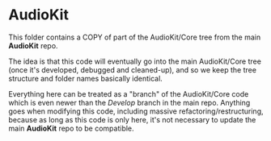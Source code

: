 # AudioKit

This folder contains a COPY of part of the AudioKit/Core tree from the main **AudioKit** repo.

The idea is that this code will eventually go into the main AudioKit/Core tree (once it's developed, debugged and cleaned-up), and so we keep the tree structure and folder names basically identical.

Everything here can be treated as a "branch" of the AudioKit/Core code which is even newer than the *Develop* branch in the main repo. Anything goes when modifying this code, including massive refactoring/restructuring, because as long as this code is only here, it's not necessary to update the main **AudioKit** repo to be compatible.
